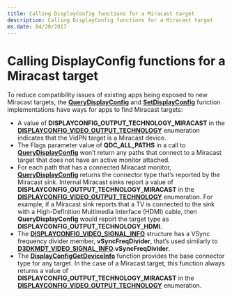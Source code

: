 ```yaml
---
title: Calling DisplayConfig functions for a Miracast target
description: Calling DisplayConfig functions for a Miracast target
ms.date: 04/20/2017
---
```


# Calling DisplayConfig functions for a Miracast target


To reduce compatibility issues of existing apps being exposed to new Miracast targets, the [**QueryDisplayConfig**](/windows/win32/api/winuser/nf-winuser-querydisplayconfig) and [**SetDisplayConfig**](/windows/win32/api/winuser/nf-winuser-setdisplayconfig) function implementations have ways for apps to find Miracast targets:

-   A value of **DISPLAYCONFIG\_OUTPUT\_TECHNOLOGY\_MIRACAST** in the [**DISPLAYCONFIG\_VIDEO\_OUTPUT\_TECHNOLOGY**](/windows/win32/api/wingdi/ne-wingdi-displayconfig_video_output_technology) enumeration indicates that the VidPN target is a Miracast device.
-   The Flags parameter value of **QDC\_ALL\_PATHS** in a call to [**QueryDisplayConfig**](/windows/win32/api/winuser/nf-winuser-querydisplayconfig) won’t return any paths that connect to a Miracast target that does not have an active monitor attached.
-   For each path that has a connected Miracast monitor, [**QueryDisplayConfig**](/windows/win32/api/winuser/nf-winuser-querydisplayconfig) returns the connector type that’s reported by the Miracast sink. Internal Miracast sinks report a value of **DISPLAYCONFIG\_OUTPUT\_TECHNOLOGY\_MIRACAST** in the [**DISPLAYCONFIG\_VIDEO\_OUTPUT\_TECHNOLOGY**](/windows/win32/api/wingdi/ne-wingdi-displayconfig_video_output_technology) enumeration. For example, if a Miracast sink reports that a TV is connected to the sink with a High-Definition Multimedia Interface (HDMI) cable, then **QueryDisplayConfig** would report the target type as **DISPLAYCONFIG\_OUTPUT\_TECHNOLOGY\_HDMI**.
-   The [**DISPLAYCONFIG\_VIDEO\_SIGNAL\_INFO**](/windows/win32/api/wingdi/ns-wingdi-displayconfig_video_signal_info) structure has a VSync frequency divider member, **vSyncFreqDivider**, that’s used similarly to [**D3DKMDT\_VIDEO\_SIGNAL\_INFO**](/windows-hardware/drivers/ddi/d3dkmdt/ns-d3dkmdt-_d3dkmdt_video_signal_info).**vSyncFreqDivider**.
-   The [**DisplayConfigGetDeviceInfo**](/windows/win32/api/winuser/nf-winuser-displayconfiggetdeviceinfo) function provides the base connector type for any target. In the case of a Miracast target, this function always returns a value of **DISPLAYCONFIG\_OUTPUT\_TECHNOLOGY\_MIRACAST** in the [**DISPLAYCONFIG\_VIDEO\_OUTPUT\_TECHNOLOGY**](/windows/win32/api/wingdi/ne-wingdi-displayconfig_video_output_technology) enumeration.

 

